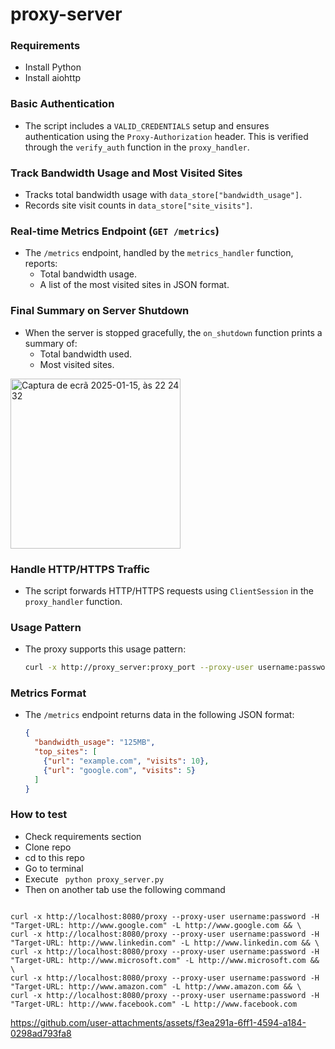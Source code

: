 # proxy-server

### Requirements

- Install Python
- Install aiohttp

### Basic Authentication
- The script includes a `VALID_CREDENTIALS` setup and ensures authentication using the `Proxy-Authorization` header. This is verified through the `verify_auth` function in the `proxy_handler`.

### Track Bandwidth Usage and Most Visited Sites
- Tracks total bandwidth usage with `data_store["bandwidth_usage"]`.
- Records site visit counts in `data_store["site_visits"]`.

### Real-time Metrics Endpoint (`GET /metrics`)
- The `/metrics` endpoint, handled by the `metrics_handler` function, reports:
  - Total bandwidth usage.
  - A list of the most visited sites in JSON format.

### Final Summary on Server Shutdown
- When the server is stopped gracefully, the `on_shutdown` function prints a summary of:
  - Total bandwidth used.
  - Most visited sites.
 
<img width="272" alt="Captura de ecrã 2025-01-15, às 22 24 32" src="https://github.com/user-attachments/assets/0c48daa1-db5f-4543-99b5-312ca5a4838c" />


### Handle HTTP/HTTPS Traffic
- The script forwards HTTP/HTTPS requests using `ClientSession` in the `proxy_handler` function.

### Usage Pattern
- The proxy supports this usage pattern:
  
  ```bash
  curl -x http://proxy_server:proxy_port --proxy-user username:password -L <http://url>
  ```

### Metrics Format
- The `/metrics` endpoint returns data in the following JSON format:
  
  ```json
  {
    "bandwidth_usage": "125MB",
    "top_sites": [
      {"url": "example.com", "visits": 10},
      {"url": "google.com", "visits": 5}
    ]
  }
  ```

 ### How to test

 - Check requirements section
 - Clone repo
 - cd to this repo
 - Go to terminal
 - Execute ` python proxy_server.py`
 - Then on another tab use the following command 

```

curl -x http://localhost:8080/proxy --proxy-user username:password -H "Target-URL: http://www.google.com" -L http://www.google.com && \
curl -x http://localhost:8080/proxy --proxy-user username:password -H "Target-URL: http://www.linkedin.com" -L http://www.linkedin.com && \
curl -x http://localhost:8080/proxy --proxy-user username:password -H "Target-URL: http://www.microsoft.com" -L http://www.microsoft.com && \
curl -x http://localhost:8080/proxy --proxy-user username:password -H "Target-URL: http://www.amazon.com" -L http://www.amazon.com && \
curl -x http://localhost:8080/proxy --proxy-user username:password -H "Target-URL: http://www.facebook.com" -L http://www.facebook.com

```



https://github.com/user-attachments/assets/f3ea291a-6ff1-4594-a184-0298ad793fa8


